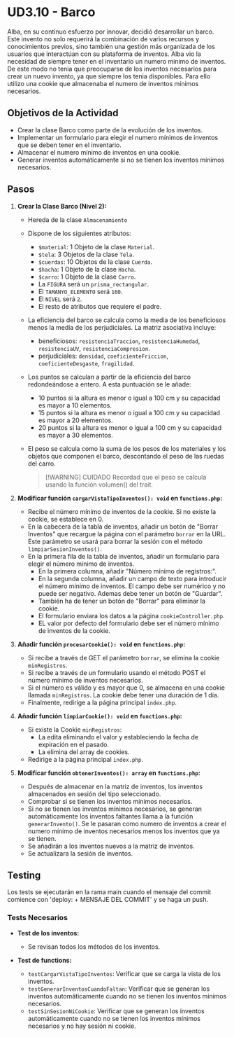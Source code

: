 # UD3.10 - Barco

Alba, en su continuo esfuerzo por innovar, decidió desarrollar un barco. Este invento no solo requerirá la combinación de varios recursos y conocimientos previos, sino también una gestión más organizada de los usuarios que interactúan con su plataforma de inventos. Alba vio la necesidad de siempre tener en el inventario un numero mínimo de inventos. De este modo no tenia que preocuparse de los inventos necesarios para crear un nuevo invento, ya que siempre los tenia disponibles. Para ello utilizo una cookie que almacenaba el numero de inventos mínimos necesarios.

## Objetivos de la Actividad

- Crear la clase Barco como parte de la evolución de los inventos.
- Implementar un formulario para elegir el numero mínimos de inventos que se deben tener en el inventario.
- Almacenar el numero mínimo de inventos en una cookie.
- Generar inventos automáticamente si no se tienen los inventos mínimos necesarios.

## Pasos

1. **Crear la Clase Barco (Nivel 2):**
     - Hereda de la clase `Almacenamiento`
     - Dispone de los siguientes atributos:
       - `$material`: 1 Objeto de la clase `Material`.
       - `$tela`: 3 Objetos de la clase `Tela`.
       - `$cuerdas`: 10 Objetos de la clase `Cuerda`.
       - `$hacha`: 1 Objeto de la clase `Hacha`.
       - `$carro`: 1 Objeto de la clase `Carro`.
       - La `FIGURA` será un `prisma_rectangular`.
       - El `TAMANYO_ELEMENTO` será `160`.
       - El `NIVEL` será `2`.
       - El resto de atributos que requiere el padre.

     - La eficiencia del barco se calcula como la media de los beneficiosos menos la media de los perjudiciales. La matriz asociativa incluye:
        - beneficiosos: `resistenciaTraccion`, `resistenciaHumedad`, `resistenciaUV`, `resistenciaCompresion`.
        - perjudiciales: `densidad`, `coeficienteFriccion`, `coeficienteDesgaste`, `fragilidad`.
     - Los puntos se calculan a partir de la eficiencia del barco redondeándose a entero. A esta puntuación se le añade:
       - 10 puntos si la altura es menor o igual a 100 cm y su capacidad es mayor a 10 elementos.
       - 15 puntos si la altura es menor o igual a 100 cm y su capacidad es mayor a 20 elementos.
       - 20 puntos si la altura es menor o igual a 100 cm y su capacidad es mayor a 30 elementos.
     - El peso se calcula como la suma de los pesos de los materiales y los objetos que componen el barco, descontando el peso de las ruedas del carro.

        >[!WARNING] CUIDADO
        > Recordad que el peso se calcula usando la función volumen() del trait.

2. **Modificar función `cargarVistaTipoInventos(): void` en `functions.php`:**
   - Recibe el número mínimo de inventos de la cookie. Si no existe la cookie, se establece en 0.
   - En la cabecera de la tabla de inventos, añadir un botón de "Borrar Inventos" que recargue la página con el parámetro `borrar` en la URL. Este parámetro se usará para borrar la sesión con el método `limpiarSesionInventos()`.
   - En la primera fila de la tabla de inventos, añadir un formulario para elegir el número mínimo de inventos.
     - En la primera columna, añadir "Número mínimo de registros:".
     - En la segunda columna, añadir un campo de texto para introducir el número mínimo de inventos. El campo debe ser numérico y no puede ser negativo. Ademas debe tener un botón de "Guardar".
     - También ha de tener un botón de "Borrar" para eliminar la cookie.
     - El formulario enviara los datos a la página `cookieController.php`.
     - EL valor por defecto del formulario debe ser el número mínimo de inventos de la cookie.

3. **Añadir función `procesarCookie(): void` en `functions.php`:**
   - Si recibe a través de GET el parámetro `borrar`, se elimina la cookie `minRegistros`.
   - Si recibe a través de un formulario usando el método POST el número mínimo de inventos necesarios.
   - Si el número es válido y es mayor que 0, se almacena en una cookie llamada `minRegistros`. La cookie debe tener una duración de 1 día.
   - Finalmente, redirige a la página principal `index.php`.
  
4. **Añadir función `limpiarCookie(): void` en `functions.php`:**
   - Si existe la Cookie `minRegistros`:
     - La edita eliminando el valor y estableciendo la fecha de expiración en el pasado.
     - La elimina del array de cookies.
   - Redirige a la página principal `index.php`.

5. **Modificar función `obtenerInventos(): array` en `functions.php`:**
   - Después de almacenar en la matriz de inventos, los inventos almacenados en sesión del tipo seleccionado.
   - Comprobar si se tienen los inventos mínimos necesarios.
   - Si no se tienen los inventos mínimos necesarios, se generan automáticamente los inventos faltantes llama a la función `generarInvento()`. Se le pasaran como numero de inventos a crear el numero mínimo de inventos necesarios menos los inventos que ya se tienen.
   - Se añadirán a los inventos nuevos a la matriz de inventos.
   - Se actualizara la sesión de inventos.

## Testing

Los tests se ejecutarán en la rama main cuando el mensaje del commit comience con 'deploy: + MENSAJE DEL COMMIT' y se haga un push.

### Tests Necesarios

- **Test de los inventos:**
  - Se revisan todos los métodos de los inventos.

- **Test de functions:**
  - `testCargarVistaTipoInventos`: Verificar que se carga la vista de los inventos.
  - `testGenerarInventosCuandoFaltan`: Verificar que se generan los inventos automáticamente cuando no se tienen los inventos mínimos necesarios.
  - `testSinSesionNiCookie`: Verificar que se generan los inventos automáticamente cuando no se tienen los inventos mínimos necesarios y no hay sesión ni cookie.
